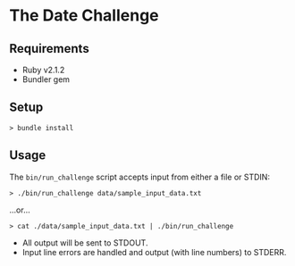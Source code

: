 # The Date Challenge

## Requirements

- Ruby v2.1.2
- Bundler gem

## Setup

    > bundle install

## Usage

The `bin/run_challenge` script accepts input from either a file or STDIN:

    > ./bin/run_challenge data/sample_input_data.txt

...or...

    > cat ./data/sample_input_data.txt | ./bin/run_challenge

- All output will be sent to STDOUT.
- Input line errors are handled and output (with line numbers) to STDERR.
